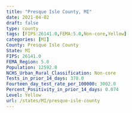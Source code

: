 ```yaml
---
title: "Presque Isle County, MI"
date: 2021-04-02
draft: false
type: county
tags: [FIPS:26141.0,FEMA:5.0,Non-core,Yellow]
categories: [MI]
County: Presque Isle County
State: MI
FIPS: 26141.0
FEMA_Region: 5.0
Population: 12592.0
NCHS_Urban_Rural_Classification: Non-core
Tests_in_prior_14_days: 378.0
Fourteen_day_test_rate_per_100000: 3002.0
Percent_Positivity_in_prior_14_days: 0.074
Level: Yellow
url: /states/MI/presque-isle-county
---
```



